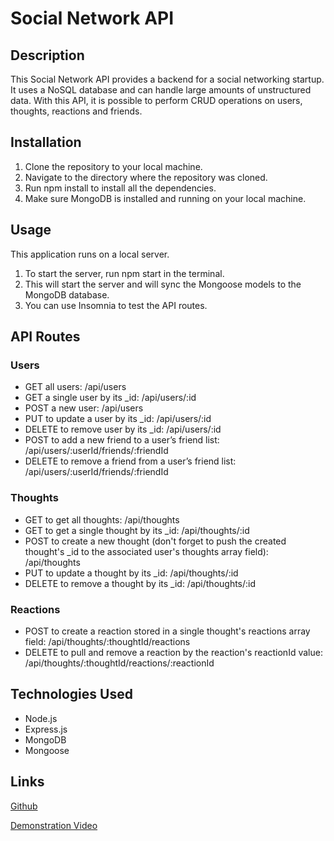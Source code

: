 # Social Network API

## Description

This Social Network API provides a backend for a social networking startup. It uses a NoSQL database and can handle large amounts of unstructured data. With this API, it is possible to perform CRUD operations on users, thoughts, reactions and friends.

## Installation

1. Clone the repository to your local machine.
2. Navigate to the directory where the repository was cloned.
3. Run npm install to install all the dependencies.
4. Make sure MongoDB is installed and running on your local machine.

## Usage

This application runs on a local server.

1. To start the server, run npm start in the terminal.
2. This will start the server and will sync the Mongoose models to the MongoDB database.
3. You can use Insomnia to test the API routes.

## API Routes

### Users

- GET all users: /api/users
- GET a single user by its _id: /api/users/:id
- POST a new user: /api/users
- PUT to update a user by its _id: /api/users/:id
- DELETE to remove user by its _id: /api/users/:id
- POST to add a new friend to a user’s friend list: /api/users/:userId/friends/:friendId
- DELETE to remove a friend from a user’s friend list: /api/users/:userId/friends/:friendId

### Thoughts

- GET to get all thoughts: /api/thoughts
- GET to get a single thought by its _id: /api/thoughts/:id
- POST to create a new thought (don't forget to push the created thought's _id to the associated user's thoughts array field): /api/thoughts
- PUT to update a thought by its _id: /api/thoughts/:id
- DELETE to remove a thought by its _id: /api/thoughts/:id

### Reactions

- POST to create a reaction stored in a single thought's reactions array field: /api/thoughts/:thoughtId/reactions
- DELETE to pull and remove a reaction by the reaction's reactionId value: /api/thoughts/:thoughtId/reactions/:reactionId

## Technologies Used

- Node.js
- Express.js
- MongoDB
- Mongoose

## Links 
[Github](https://github.com/sunainaojha/Social-Network-API)

[Demonstration Video](https://drive.google.com/file/d/1Wpj_m6aPJreeMwC16g6EdG8DlvXS2akY/view)
